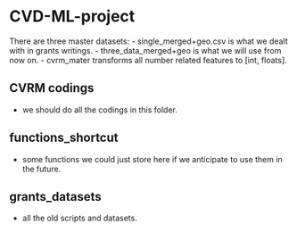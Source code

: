 # CVD-ML-project
There are three master datasets:
    - single_merged+geo.csv is what we dealt with in grants writings.
    - three_data_merged+geo is what we will use from now on.
    - cvrm_mater transforms all number related features to [int, floats].

## CVRM codings
-   we should do all the codings in this folder. 

## functions_shortcut
-   some functions we could just store here if we anticipate to use them in the future. 

## grants_datasets
-   all the old scripts and datasets. 

